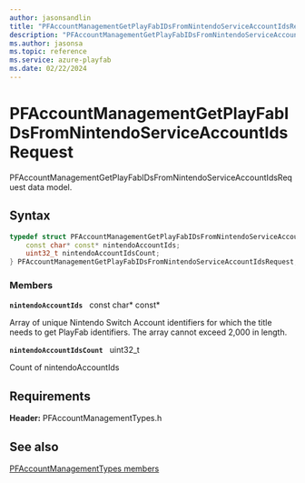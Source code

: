 ```yaml
---
author: jasonsandlin
title: "PFAccountManagementGetPlayFabIDsFromNintendoServiceAccountIdsRequest"
description: "PFAccountManagementGetPlayFabIDsFromNintendoServiceAccountIdsRequest data model."
ms.author: jasonsa
ms.topic: reference
ms.service: azure-playfab
ms.date: 02/22/2024
---
```


# PFAccountManagementGetPlayFabIDsFromNintendoServiceAccountIdsRequest  

PFAccountManagementGetPlayFabIDsFromNintendoServiceAccountIdsRequest data model.  

## Syntax  
  
```cpp
typedef struct PFAccountManagementGetPlayFabIDsFromNintendoServiceAccountIdsRequest {  
    const char* const* nintendoAccountIds;  
    uint32_t nintendoAccountIdsCount;  
} PFAccountManagementGetPlayFabIDsFromNintendoServiceAccountIdsRequest;  
```
  
### Members  
  
**`nintendoAccountIds`** &nbsp; const char* const*  
  
Array of unique Nintendo Switch Account identifiers for which the title needs to get PlayFab identifiers. The array cannot exceed 2,000 in length.
  
**`nintendoAccountIdsCount`** &nbsp; uint32_t  
  
Count of nintendoAccountIds
  
  
## Requirements  
  
**Header:** PFAccountManagementTypes.h
  
## See also  
[PFAccountManagementTypes members](../pfaccountmanagementtypes_members.md)  

  
  
